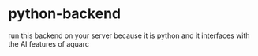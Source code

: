 # python-backend
run this backend on your server because it is python and it interfaces with the AI features of aquarc
